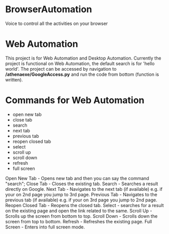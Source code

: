 # BrowserAutomation
Voice to control all the activities on your browser

# Web Automation
This project is for Web Automation and Desktop Automation.
Currently the project is functional on Web Automation, the default search is for 'hello world'.
The project can be accessed by navigation to __/athenaexe/GoogleAccess.py__ and run the code from bottom (function is written).

# Commands for Web Automation
- open new tab
- close tab
- search
- next tab
- previous tab
- reopen closed tab
- select
- scroll up
- scroll down
- refresh
- full screen

Open New Tab - Opens new tab and then you can say the command "search";
Close Tab - Closes the existing tab.
Search - Searches a result directly on Google.
Next Tab - Navigates to the next tab (if available) e.g. if your on 2nd page you jump to 3rd page.
Previous Tab - Navigates to the previous tab (if available) e.g. if your on 3rd page you jump to 2nd page.
Reopen Closed Tab - Reopens the closed tab.
Select - searches for a result on the existing page and open the link related to the same.
Scroll Up - Scrolls up the screen from bottom to top.
Scroll Down - Scrolls down the screen from top to bottom.
Refresh - Refreshes the existing page.
Full Screen - Enters into full screen mode.
